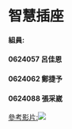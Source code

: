 # 智慧插座
#### 組員:
#### 0624057 呂佳恩
#### 0624062 鄭捷予
#### 0624088 張采崴

[參考影片:![](smart-socket-10.jpg=x50)](https://youtu.be/nFEY_k_2zxQ)
